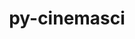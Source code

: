 ---
title: "py-cinemasci"
layout: cache
categories: [package, develop-2024-05-12]
meta: {"versions": ["1.3", "1.7.0"], "compilers": ["gcc@=11.1.0", "gcc@=11.4.0", "gcc@=9.4.0", "oneapi@=2024.0.0"], "oss": ["ubuntu20.04", "ubuntu22.04"], "platforms": ["linux"], "targets": ["neoverse_v1", "neoverse_v2", "ppc64le", "x86_64_v3"], "stacks": ["data-vis-sdk", "e4s", "e4s-neoverse-v2", "e4s-neoverse_v1", "e4s-oneapi", "e4s-power", "root"], "num_specs": 10, "num_specs_by_stack": {"root": 10, "e4s-power": 1, "data-vis-sdk": 2, "e4s-neoverse_v1": 2, "e4s-neoverse-v2": 2, "e4s": 2, "e4s-oneapi": 1}}
spec_details: [{"hash": "7eoj2rjkexpezsdyv5j5nrr25lzn2dct", "compiler": "gcc@=9.4.0", "versions": ["1.7.0"], "os": "ubuntu20.04", "platform": "linux", "target": "ppc64le", "variants": ["build_system=python_pip", "+mpi"], "stacks": ["root", "e4s-power"], "size": "-", "tarball": "https://binaries.spack.io/releases/develop-2024-05-12/build_cache/linux-ubuntu20.04-ppc64le/gcc-9.4.0/py-cinemasci-1.7.0/linux-ubuntu20.04-ppc64le-gcc-9.4.0-py-cinemasci-1.7.0-7eoj2rjkexpezsdyv5j5nrr25lzn2dct.spack"}, {"hash": "fnefzu4y4frfkhrygk24cxjkxfjiyqrh", "compiler": "gcc@=11.1.0", "versions": ["1.3"], "os": "ubuntu20.04", "platform": "linux", "target": "x86_64_v3", "variants": ["build_system=python_pip", "+mpi"], "stacks": ["data-vis-sdk", "root"], "size": "-", "tarball": "https://binaries.spack.io/releases/develop-2024-05-12/build_cache/linux-ubuntu20.04-x86_64_v3/gcc-11.1.0/py-cinemasci-1.3/linux-ubuntu20.04-x86_64_v3-gcc-11.1.0-py-cinemasci-1.3-fnefzu4y4frfkhrygk24cxjkxfjiyqrh.spack"}, {"hash": "hq3ueap5gb3tgv3fekavunqzix2g3mub", "compiler": "gcc@=11.1.0", "versions": ["1.7.0"], "os": "ubuntu20.04", "platform": "linux", "target": "x86_64_v3", "variants": ["build_system=python_pip", "+mpi"], "stacks": ["data-vis-sdk", "root"], "size": "-", "tarball": "https://binaries.spack.io/releases/develop-2024-05-12/build_cache/linux-ubuntu20.04-x86_64_v3/gcc-11.1.0/py-cinemasci-1.7.0/linux-ubuntu20.04-x86_64_v3-gcc-11.1.0-py-cinemasci-1.7.0-hq3ueap5gb3tgv3fekavunqzix2g3mub.spack"}, {"hash": "r35oasgi727isuhuax2csqepbbdp3i3h", "compiler": "gcc@=11.4.0", "versions": ["1.7.0"], "os": "ubuntu22.04", "platform": "linux", "target": "neoverse_v1", "variants": ["build_system=python_pip", "+mpi"], "stacks": ["e4s-neoverse_v1", "root"], "size": "-", "tarball": "https://binaries.spack.io/releases/develop-2024-05-12/build_cache/linux-ubuntu22.04-neoverse_v1/gcc-11.4.0/py-cinemasci-1.7.0/linux-ubuntu22.04-neoverse_v1-gcc-11.4.0-py-cinemasci-1.7.0-r35oasgi727isuhuax2csqepbbdp3i3h.spack"}, {"hash": "jfwoensmllanzynb3ag2mf4g3en5gluc", "compiler": "gcc@=11.4.0", "versions": ["1.7.0"], "os": "ubuntu22.04", "platform": "linux", "target": "neoverse_v1", "variants": ["build_system=python_pip", "+mpi"], "stacks": ["e4s-neoverse_v1", "root"], "size": "-", "tarball": "https://binaries.spack.io/releases/develop-2024-05-12/build_cache/linux-ubuntu22.04-neoverse_v1/gcc-11.4.0/py-cinemasci-1.7.0/linux-ubuntu22.04-neoverse_v1-gcc-11.4.0-py-cinemasci-1.7.0-jfwoensmllanzynb3ag2mf4g3en5gluc.spack"}, {"hash": "xu7mb4pmlu4t4l4rrh42uy46mxdf62sv", "compiler": "gcc@=11.4.0", "versions": ["1.7.0"], "os": "ubuntu22.04", "platform": "linux", "target": "neoverse_v2", "variants": ["build_system=python_pip", "+mpi"], "stacks": ["e4s-neoverse-v2", "root"], "size": "-", "tarball": "https://binaries.spack.io/releases/develop-2024-05-12/build_cache/linux-ubuntu22.04-neoverse_v2/gcc-11.4.0/py-cinemasci-1.7.0/linux-ubuntu22.04-neoverse_v2-gcc-11.4.0-py-cinemasci-1.7.0-xu7mb4pmlu4t4l4rrh42uy46mxdf62sv.spack"}, {"hash": "vxbpxxsbdbn6ogpwopir5i5d4nznfu2n", "compiler": "gcc@=11.4.0", "versions": ["1.7.0"], "os": "ubuntu22.04", "platform": "linux", "target": "neoverse_v2", "variants": ["build_system=python_pip", "+mpi"], "stacks": ["e4s-neoverse-v2", "root"], "size": "-", "tarball": "https://binaries.spack.io/releases/develop-2024-05-12/build_cache/linux-ubuntu22.04-neoverse_v2/gcc-11.4.0/py-cinemasci-1.7.0/linux-ubuntu22.04-neoverse_v2-gcc-11.4.0-py-cinemasci-1.7.0-vxbpxxsbdbn6ogpwopir5i5d4nznfu2n.spack"}, {"hash": "3xytpdr7viogdkojgwrevkfhkmgdk2u2", "compiler": "gcc@=11.4.0", "versions": ["1.3"], "os": "ubuntu22.04", "platform": "linux", "target": "x86_64_v3", "variants": ["build_system=python_pip", "+mpi"], "stacks": ["root", "e4s"], "size": "-", "tarball": "https://binaries.spack.io/releases/develop-2024-05-12/build_cache/linux-ubuntu22.04-x86_64_v3/gcc-11.4.0/py-cinemasci-1.3/linux-ubuntu22.04-x86_64_v3-gcc-11.4.0-py-cinemasci-1.3-3xytpdr7viogdkojgwrevkfhkmgdk2u2.spack"}, {"hash": "wpzfdnq5bnh4aqjjxmpt2mqs54uq3grv", "compiler": "gcc@=11.4.0", "versions": ["1.7.0"], "os": "ubuntu22.04", "platform": "linux", "target": "x86_64_v3", "variants": ["build_system=python_pip", "+mpi"], "stacks": ["root", "e4s"], "size": "-", "tarball": "https://binaries.spack.io/releases/develop-2024-05-12/build_cache/linux-ubuntu22.04-x86_64_v3/gcc-11.4.0/py-cinemasci-1.7.0/linux-ubuntu22.04-x86_64_v3-gcc-11.4.0-py-cinemasci-1.7.0-wpzfdnq5bnh4aqjjxmpt2mqs54uq3grv.spack"}, {"hash": "zknjamsidkm5qaifqbmn2ij572b4hfgw", "compiler": "oneapi@=2024.0.0", "versions": ["1.7.0"], "os": "ubuntu22.04", "platform": "linux", "target": "x86_64_v3", "variants": ["build_system=python_pip", "+mpi"], "stacks": ["e4s-oneapi", "root"], "size": "-", "tarball": "https://binaries.spack.io/releases/develop-2024-05-12/build_cache/linux-ubuntu22.04-x86_64_v3/oneapi-2024.0.0/py-cinemasci-1.7.0/linux-ubuntu22.04-x86_64_v3-oneapi-2024.0.0-py-cinemasci-1.7.0-zknjamsidkm5qaifqbmn2ij572b4hfgw.spack"}]
---